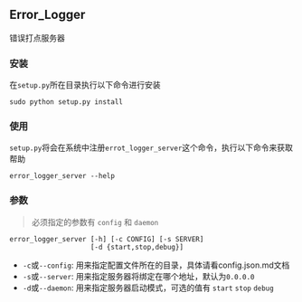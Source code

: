 Error_Logger
------------

错误打点服务器


### 安装
在`setup.py`所在目录执行以下命令进行安装
```
sudo python setup.py install
```

### 使用
`setup.py`将会在系统中注册`errot_logger_server`这个命令，执行以下命令来获取帮助
```
error_logger_server --help
```

### 参数
> 必须指定的参数有 `config` 和 `daemon`
```
error_logger_server [-h] [-c CONFIG] [-s SERVER]
                    [-d {start,stop,debug}]
```
* `-c`或`--config`: 用来指定配置文件所在的目录，具体请看config.json.md文档
* `-s`或`--server`: 用来指定服务器将绑定在哪个地址，默认为`0.0.0.0`
* `-d`或`--daemon`: 用来指定服务器启动模式，可选的值有 `start` `stop` `debug`
